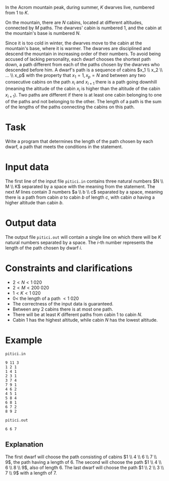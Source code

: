 In the Acrom mountain peak, during summer, $K$ dwarves live, numbered from $1$ to $K$. 

On the mountain, there are $N$ cabins, located at different altitudes, connected by $M$ paths. The dwarves' cabin is numbered $1$, and the cabin at the mountain's base is numbered $N$. 

Since it is too cold in winter, the dwarves move to the cabin at the mountain's base, where it is warmer. The dwarves are disciplined and descend the mountain in increasing order of their numbers. To avoid being accused of lacking personality, each dwarf chooses the shortest path down, a path different from each of the paths chosen by the dwarves who descended before him. A dwarf's path is a sequence of cabins $x_1 \\ x_2 \\ ... \\ x_p$ with the property that $x_1=1, x_p=N$ and between any two consecutive cabins on the path $x_i$ and $x_{i+1}$ there is a path going downhill (meaning the altitude of the cabin $x_i$ is higher than the altitude of the cabin $x_{i+1}$). Two paths are different if there is at least one cabin belonging to one of the paths and not belonging to the other. The length of a path is the sum of the lengths of the paths connecting the cabins on this path.

# Task
Write a program that determines the length of the path chosen by each dwarf, a path that meets the conditions in the statement.
# Input data
The first line of the input file `pitici.in` contains three natural numbers $N \\ M \\ K$ separated by a space with the meaning from the statement. The next $M$ lines contain $3$ numbers $a \\ b \\ c$ separated by a space, meaning there is a path from cabin $a$ to cabin $b$ of length $c$, with cabin $a$ having a higher altitude than cabin $b$.
# Output data
The output file `pitici.out` will contain a single line on which there will be $K$ natural numbers separated by a space. The $i$-th number represents the length of the path chosen by dwarf $i$.

# Constraints and clarifications

* $2 < N < 1\ 020$
* $2 < M < 200\ 020$
* $1 < K < 1\ 020$
* $0 <$ the length of a path $< 1\ 020$
* The correctness of the input data is guaranteed.
* Between any $2$ cabins there is at most one path.
* There will be at least $K$ different paths from cabin $1$ to cabin $N$.
* Cabin $1$ has the highest altitude, while cabin $N$ has the lowest altitude.

# Example

`pitici.in`
```
9 11 3
1 2 1
1 4 1
2 3 1
3 7 4
7 9 1
4 6 2
4 5 1
5 8 4
6 8 1
6 7 2
8 9 2
```

`pitici.out`
```
6 6 7
```

## Explanation

The first dwarf will choose the path consisting of cabins $1 \\ 4 \\ 6 \\ 7 \\ 9$, the path having a length of $6$. The second will choose the path $1 \\ 4 \\ 6 \\ 8 \\ 9$, also of length $6$. The last dwarf will choose the path $1 \\ 2 \\ 3 \\ 7 \\ 9$ with a length of $7$.